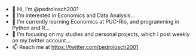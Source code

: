 - 👋 Hi, I’m @pedrolosch2001
- 👀 I’m interested in Economics and Data Analysis...
- 🌱 I’m currently learning Economics at PUC-Rio, and programming in Python and R...
- 💞️ I’m focusing on my studies and personal projects, which I post weekly on my twitter account...
- 📫 Reach me at https://twitter.com/pedrolosch2001

<!---
pedrolosch2001/pedrolosch2001 is a ✨ special ✨ repository because its `README.md` (this file) appears on your GitHub profile.
You can click the Preview link to take a look at your changes.
--->
